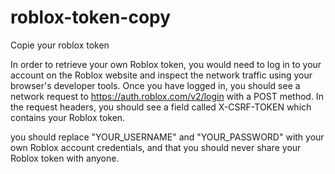 # roblox-token-copy
Copie your roblox token

In order to retrieve your own Roblox token, you would need to log in to your account on the Roblox website and inspect the network traffic using your browser's developer tools. Once you have logged in, you should see a network request to https://auth.roblox.com/v2/login with a POST method. In the request headers, you should see a field called X-CSRF-TOKEN which contains your Roblox token.

you should replace "YOUR_USERNAME" and "YOUR_PASSWORD" with your own Roblox account credentials, and that you should never share your Roblox token with anyone.
